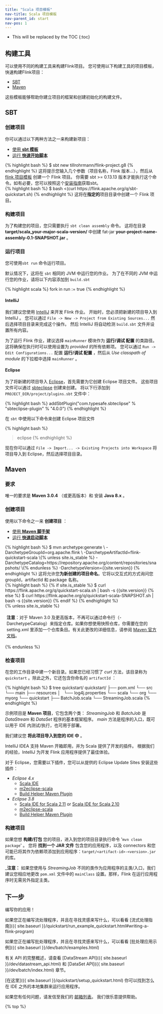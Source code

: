 ```yaml
---
title: "Scala 项目模板"
nav-title: Scala 项目模板
nav-parent_id: start
nav-pos: 1
---
```

<!--
Licensed to the Apache Software Foundation (ASF) under one
or more contributor license agreements.  See the NOTICE file
distributed with this work for additional information
regarding copyright ownership.  The ASF licenses this file
to you under the Apache License, Version 2.0 (the
"License"); you may not use this file except in compliance
with the License.  You may obtain a copy of the License at

  http://www.apache.org/licenses/LICENSE-2.0

Unless required by applicable law or agreed to in writing,
software distributed under the License is distributed on an
"AS IS" BASIS, WITHOUT WARRANTIES OR CONDITIONS OF ANY
KIND, either express or implied.  See the License for the
specific language governing permissions and limitations
under the License.
-->

* This will be replaced by the TOC
{:toc}


## 构建工具

可以使用不同的构建工具来构建Flink项目。
您可使用以下构建工具的项目模板，快速构建Flink项目：

- [SBT](#sbt)
- [Maven](#maven)

这些模板能够帮助你建立项目的框架和创建初始化的构建文件。

## SBT

### 创建项目

你可以通过以下两种方法之一来构建新项目：

<ul class="nav nav-tabs" style="border-bottom: none;">
    <li class="active"><a href="#sbt_template" data-toggle="tab">使用 <strong>sbt 模板</strong></a></li>
    <li><a href="#quickstart-script-sbt" data-toggle="tab">运行 <strong>快速开始脚本</strong></a></li>
</ul>

<div class="tab-content">
    <div class="tab-pane active" id="sbt_template">
    {% highlight bash %}
    $ sbt new tillrohrmann/flink-project.g8
    {% endhighlight %}
    这将提示您输入几个参数（项目名称，Flink 版本...），然后从 <a href="https://github.com/tillrohrmann/flink-project.g8">flink 项目模板</a> 创建一个 Flink 项目。
    你需要 sbt >= 0.13.13 版本才能执行这个命令。如有必要，您可以按照这个<a href="http://www.scala-sbt.org/download.html">安装指南</a>获取sbt。 
    </div>
    <div class="tab-pane" id="quickstart-script-sbt">
    {% highlight bash %}
    $ bash <(curl https://flink.apache.org/q/sbt-quickstart.sh)
    {% endhighlight %}
    这将在<strong>指定的</strong>项目目录中创建一个 Flink 项目。
    </div>
</div>

### 构建项目

为了构建您的项目，您只需要执行 `sbt clean assembly` 命令。
这将在目录 __target/scala_your-major-scala-version/__ 中创建 fat-jar __your-project-name-assembly-0.1-SNAPSHOT.jar__ 。

### 运行项目

您可使用`sbt run` 命令运行项目。

默认情况下，这将在 `sbt` 相同的 JVM 中运行您的作业。 
为了在不同的 JVM 中运行您的作业，请将以下内容添加到  `build.sbt`

{% highlight scala %}
fork in run := true
{% endhighlight %}


#### IntelliJ

我们建议您使用 [IntelliJ](https://www.jetbrains.com/idea/) 来开发 Flink 作业。
开始时，您必须把新建的项目导入到 IntelliJ 。
您可以通过 `File -> New -> Project from Existing Sources...` 然后选择项目目录来完成这个操作。
然后 IntelliJ 将自动检测 `build.sbt` 文件并设置所有内容。

为了运行 Flink 作业，建议选择 `mainRunner` 模块作为 __运行/调试 配置__ 的类路径。
这将确保在执行时可以使用设置为 _provided_ 的所有依赖项。
您可以通过 `Run -> Edit Configurations...` 配置 __运行/调试 配置__ ，然后从 _Use classpath of module_ 的下拉框中选择 `mainRunner` 。

#### Eclipse

为了将新建的项目导入 [Eclipse](https://eclipse.org/)，首先需要为它创建 Eclipse 项目文件。
这些项目文件可以通过 [sbteclipse](https://github.com/typesafehub/sbteclipse) 创建来创建。
将以下行添加到 `PROJECT_DIR/project/plugins.sbt` 文件中：

{% highlight bash %}
addSbtPlugin("com.typesafe.sbteclipse" % "sbteclipse-plugin" % "4.0.0")
{% endhighlight %}

在 `sbt` 中使用以下命令来创建 Eclipse 项目文件

{% highlight bash %}
> eclipse
{% endhighlight %}

现在你可以通过 `File -> Import... -> Existing Projects into Workspace` 将项目导入到 Eclipse，然后选择项目目录。

## Maven

### 要求

唯一的要求是 __Maven 3.0.4__ （或更高版本）和 安装 __Java 8.x__ 。


### 创建项目

使用以下命令之一来 __创建项目__ ：

<ul class="nav nav-tabs" style="border-bottom: none;">
    <li class="active"><a href="#maven-archetype" data-toggle="tab">使用 <strong>Maven 脚手架</strong></a></li>
    <li><a href="#quickstart-script" data-toggle="tab">运行 <strong>快速启动脚本</strong></a></li>
</ul>

<div class="tab-content">
    <div class="tab-pane active" id="maven-archetype">
    {% highlight bash %}
    $ mvn archetype:generate                               \
      -DarchetypeGroupId=org.apache.flink              \
      -DarchetypeArtifactId=flink-quickstart-scala     \{% unless site.is_stable %}
      -DarchetypeCatalog=https://repository.apache.org/content/repositories/snapshots/ \{% endunless %}
      -DarchetypeVersion={{site.version}}
    {% endhighlight %}
    这将允许您<strong>为新创建的项目命名</strong>。它将以交互式的方式询问您 groupId，artifactId 和 package 名称。
    </div>
    <div class="tab-pane" id="quickstart-script">
{% highlight bash %}
{% if site.is_stable %}
    $ curl https://flink.apache.org/q/quickstart-scala.sh | bash -s {{site.version}}
{% else %}
    $ curl https://flink.apache.org/q/quickstart-scala-SNAPSHOT.sh | bash -s {{site.version}}
{% endif %}
{% endhighlight %}
    </div>
    {% unless site.is_stable %}
    <p style="border-radius: 5px; padding: 5px" class="bg-danger">
        <b>注意</b>：对于 Maven 3.0 及更高版本，不再可以通过命令行（-DarchetypeCatalog）来指定仓库。如果你想使用快照仓库，你需要在您的 setting.xml 里添加一个仓库条目。有关此更改的详细信息，请参阅 <a href="http://maven.apache.org/archetype/maven-archetype-plugin/archetype-repository.html">Maven 官方文档</a>。
    </p>
    {% endunless %}
</div>


### 检查项目

在您的工作目录中建一个新目录。如果您已经习惯了 _curl_ 方法，该目录称为 `quickstart` 。除此之外，它还包含你命名的 `artifactId` ：

{% highlight bash %}
$ tree quickstart/
quickstart/
├── pom.xml
└── src
    └── main
        ├── resources
        │   └── log4j.properties
        └── scala
            └── org
                └── myorg
                    └── quickstart
                        ├── BatchJob.scala
                        └── StreamingJob.scala
{% endhighlight %}

示例项目是 __Maven 项目__，它包含两个类： _StreamingJob_ 和 _BatchJob_ 是 *DataStream* 和 *DataSet* 程序的基本框架程序。
_main_ 方法是程序的入口，既可以用于 IDE 内测试/执行，也可用于部署。

我们建议您 __将此项目导入到您的 IDE 中__ 。

IntelliJ IDEA 支持 Maven 开箱即用，并为 Scala 提供了开发的插件。
根据我们的经验，IntelliJ 为开发 Flink 应用程序提供了最佳体验。

对于 Eclipse，您需要以下插件，您可以从提供的 Eclipse Update Sites 安装这些插件：

* _Eclipse 4.x_
  * [Scala IDE](http://download.scala-ide.org/sdk/lithium/e44/scala211/stable/site)
  * [m2eclipse-scala](http://alchim31.free.fr/m2e-scala/update-site)
  * [Build Helper Maven Plugin](https://repo1.maven.org/maven2/.m2e/connectors/m2eclipse-buildhelper/0.15.0/N/0.15.0.201207090124/)
* _Eclipse 3.8_
  * [Scala IDE for Scala 2.11](http://download.scala-ide.org/sdk/helium/e38/scala211/stable/site) or [Scala IDE for Scala 2.10](http://download.scala-ide.org/sdk/helium/e38/scala210/stable/site)
  * [m2eclipse-scala](http://alchim31.free.fr/m2e-scala/update-site)
  * [Build Helper Maven Plugin](https://repository.sonatype.org/content/repositories/forge-sites/m2e-extras/0.14.0/N/0.14.0.201109282148/)

### 构建项目

如果您想 __构建/打包__ 您的项目，进入到您的项目目录执行命令 '`mvn clean package`' 。
您将 __找到一个 JAR 文件__ 包含您的应用程序，以及 connectors 和您可能已将其作为依赖项添加到应用程序：`target/<artifact-id>-<version>.jar` 的库。

___注意：__ 如果您使用与 *StreamingJob* 不同的类作为应用程序的主类/入口，我们建议您相应地更改 `pom.xml` 文件中的 `mainClass` 设置。那样，Flink 在运行应用程序时无需另外指定主类。


## 下一步

编写你的应用！

如果您正在编写流处理程序，并且在寻找灵感来写什么，可以看看 [流式处理指南]({{ site.baseurl }}/quickstart/run_example_quickstart.html#writing-a-flink-program)

如果您正在编写批处理程序，并且在寻找灵感来写什么，可以看看 [批处理应用示例]({{ site.baseurl }}/dev/batch/examples.html)

有关 API 的完整概述，请查看
[DataStream API]({{ site.baseurl }}/dev/datastream_api.html) 和
[DataSet API]({{ site.baseurl }}/dev/batch/index.html) 章节。

[在这里]({{ site.baseurl }}/quickstart/setup_quickstart.html)  你可以找到怎么在 IDE 之外的本地集群来运行应用程序。

如果您有任何问题，请发信至我们的 [邮箱列表](http://mail-archives.apache.org/mod_mbox/flink-user/)。
我们很乐意提供帮助。

{% top %}
